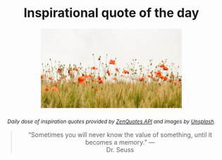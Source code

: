 
<div align="center">

# Inspirational quote of the day

<img src="./data/photo.jpeg" alt="Beautiful nature photo" width="320" height="180">

<sub><i>Daily dose of inspiration quotes provided by [ZenQuotes API](https://zenquotes.io/) and images by [Unsplash](https://unsplash.com/).</i></sub>


<blockquote>&ldquo;Sometimes you will never know the value of something, until it becomes a memory.&rdquo; &mdash; <footer>Dr. Seuss</footer></blockquote>

</div>
